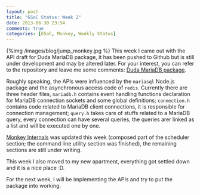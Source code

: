 ```yaml
---
layout: post
title: "GSoC Status: Week 2"
date: 2013-06-30 23:54
comments: true
categories: [GSoC, Monkey, Weekly Status]
---
```


{%img /images/blog/jump_monkey.jpg %}
This week I came out with the API draft for Duda MariaDB package, it has been
pushed to Github but is still under development and may be altered later. For your
interest, you can refer to the repository and leave me some comments:
[Duda MariaDB package](https://github.com/swpd/duda_mariadb).

Roughly speaking, the APIs were influenced by the `mariasql` Node.js package and
the asynchronous access code of `redis`. Currently there are three header files,
`mariadb.h` contains event handling functions declaration for MariaDB connection
sockets and some global definitions; `connection.h` contains code related to
MariaDB client connections, it is responsible for connection management; `query.h`
takes care of stuffs related to a MariaDB query, every connection can have several
queries, the queries arer linked as a list and will be executed one by one.

[Monkey Internals](http://swpd.github.io/blog/2013/05/18/monkey-http-daemon-internals/) 
was updated this week (composed part of the scheduler section; the command line
utility section was finished), the remaining sections are still under writing. 

This week I also moved to my new apartment, everything got settled down and it
is a nice place :D.

For the next week, I will be implementing the APIs and try to put the package into
working.
<!-- more -->
